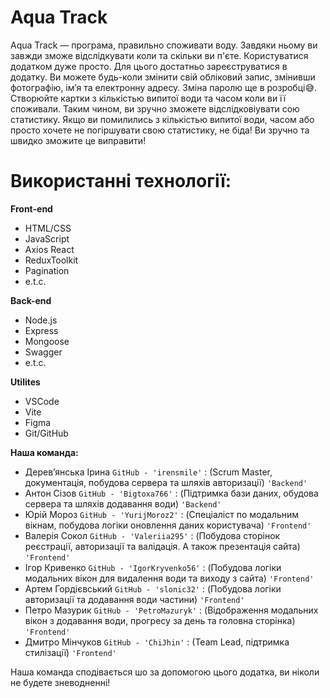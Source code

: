 # **Aqua Track**

Aqua Track — програма, правильно споживати воду. Завдяки ньому ви завжди зможе
відслідкувати коли та скільки ви п'єте. Користуватися додатком дуже просто. Для
цього достатньо зареєструватися в додатку. Ви можете будь-коли змінити свій
обліковий запис, змінивши фотографію, ім’я та електронну адресу. Зміна паролю ще
в розробці😅. Створюйте картки з кількістью випитої води та часом коли ви її
споживали. Таким чином, ви зручно зможете відслідковіувати сою статистику. Якщо
ви помилились з кількістью випитої води, часом або просто хочете не погіршувати
свою статистику, не біда! Ви зручно та швидко зможите це виправити!

# **Використанні технології:**

**Front-end**

- HTML/CSS
- JavaScript
- Axios React
- ReduxToolkit
- Pagination
- e.t.c.

**Back-end**

- Node.js
- Express
- Mongoose
- Swagger
- e.t.c.

**Utilites**

- VSCode
- Vite
- Figma
- Git/GitHub

**Наша команда:**

- Дерев’янська Ірина `GitHub - 'irensmile'` : (Scrum Master, документація,
  побудова сервера та шляхів авторизації) `'Backend'`
- Антон Сізов `GitHub - 'Bigtoxa766'` : (Підтримка бази даних, обудова сервера
  та шляхів додавання води) `'Backend'`
- Юрій Мороз `GitHub - 'YurijMoroz2'` : (Спеціаліст по модальним вікнам,
  побудова логіки оновлення даних користувача) `'Frontend'`
- Валерія Сокол `GitHub - 'Valeriia295'` : (Побудова сторінок реєстрації,
  авторизації та валідація. А також презентація сайта) `'Frontend'`
- Ігор Кривенко `GitHub - 'IgorKryvenko56'` : (Побудова логіки модальних вікон
  для видалення води та виходу з сайта) `'Frontend'`
- Артем Гордієвський `GitHub - 'slonic32'` : (Побудова логіки авторизації та
  додавання води частини) `'Frontend'`
- Петро Мазурик `GitHub - 'PetroMazuryk'` : (Відображення модальних вікон з
  додавання води, прогресу за день та головна сторінка) `'Frontend'`
- Дмитро Мінчуков `GitHub - 'ChiJhin'` : (Team Lead, підтримка стилізації)
  `'Frontend'`

Наша команда сподівається шо за допомогою цього додатка, ви ніколи не будете
зневодненні!
